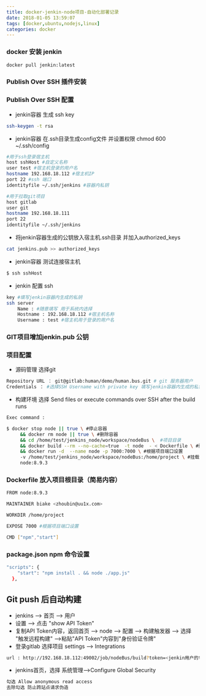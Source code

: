 ```yaml
---
title: docker-jenkin-node项目-自动化部署记录
date: 2018-01-05 13:59:07
tags: [docker,ubuntu,nodejs,linux]
categories: docker
---
```

### docker 安装 jenkin
```bash
docker pull jenkin:latest

```

### Publish Over SSH 插件安装

### Publish Over SSH 配置
* jenkin容器 生成 ssh key
```bash
ssh-keygen -t rsa
```

* jenkin容器 在.ssh目录生成config文件 并设置权限 chmod 600 ~/.ssh/config
```bash
#用于ssh登录宿主机
host sshHost #自定义名称
user test #宿主机登录的用户名
hostname 192.168.18.112 #宿主机IP
port 22 #ssh 端口
identityfile ~/.ssh/jenkins #容器内私钥

#用于拉取git项目
host gitlab
user git
hostname 192.168.18.111
port 22
identityfile ~/.ssh/jenkins
```

* 将jenkin容器生成的公钥放入宿主机.ssh目录 并加入authorized_keys
```bash
cat jenkins.pub >> authorized_keys
```


* jenkin容器 测试连接宿主机
```bash
$ ssh sshHost
```

* jenkin 配置 ssh
```bash
key #填写jenkin容器内生成的私钥
ssh server
    Name : #随意填写 用于系统内选择 
    Hostname : 192.168.18.112 #宿主机名称
    Username : test #宿主机用于登录的用户名
```
### GIT项目增加jenkin.pub 公钥


### 项目配置
* 源码管理 选择git
```bash
Repository URL ： git@gitlab:human/demo/human.bus.git # git 服务器用户   gitlab: config配置的host
Credentials ： #选择SSH Username with private key 填写jenkin容器内生成的私钥
```

* 构建环境 选择 Send files or execute commands over SSH after the build runs
```bash
Exec command : 

$ docker stop node || true \ #停止容器
     && docker rm node || true \ #删除容器
     && cd /home/test/jenkins_node/workspace/nodeBus \  #项目目录
     && docker build --rm --no-cache=true  -t node  - < Dockerfile \ #删除
     && docker run -d  --name node -p 7000:7000 \ #根据项目端口设置
     -v /home/test/jenkins_node/workspace/nodeBus:/home/project \ #挂载项目目录
     node:8.9.3
```

### Dockerfile 放入项目根目录（简易内容）
```bash
FROM node:8.9.3

MAINTAINER biake <zhoubin@uu1x.com>

WORKDIR /home/project 

EXPOSE 7000 #根据项目端口设置

CMD ["npm","start"]
```

### package.json npm 命令设置
```bash
"scripts": {
    "start": "npm install . && node ./app.js"
  },
```

## Git push 后自动构建
* jenkins --> 首页 --> 用户
* 设置 --> 点击 "show API Token"
* 复制API Token内容，返回首页 --> node --> 配置 --> 构建触发器 --> 选择 "触发远程构建" -->粘贴"API Token"内容到"身份验证令牌"
* 登录gitlab 选择项目 settings --> Integrations 
```bash
url : http://192.168.18.112:49002/job/nodeBus/build?token=<jenkin用户的token>
```
* jenkins首页，选择 系统管理-->Configure Global Security
```bash
勾选 Allow anonymous read access
去除勾选 防止跨站点请求伪造
```
